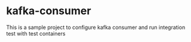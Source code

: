 # kafka-consumer
This is a sample project to configure kafka consumer and run integration test with test containers
